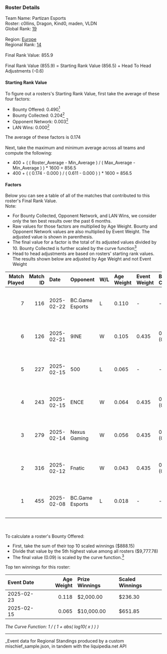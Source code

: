 ### Roster Details<br />
Team Name: Partizan Esports<br />
Roster: c0llins, Dragon, Kind0, maden, VLDN<br />
Global Rank: [19](../../standings_global_2025_08_04.md)<br />
<br />
Region: [Europe]( ../../standings_europe_2025_08_04.md)<br />
Regional Rank: [14]( ../../standings_europe_2025_08_04.md)<br />
<br />
Final Rank Value:  855.9<br />
<br />
Final Rank Value (855.9) = Starting Rank Value (856.5) + Head To Head Adjustments (-0.6)<br />

#### Starting Rank Value<br />
To figure out a rosters's Starting Rank Value, first take the average of these four factors:<br />
- Bounty Offered: 0.490[<sup>1</sup>](#table2)
- Bounty Collected: 0.204[<sup>2</sup>](#table1)
- Opponent Network: 0.003[<sup>2</sup>](#table1)
- LAN Wins: 0.000[<sup>2</sup>](#table1)

The average of these factors is 0.174<br />
<br />
Next, take the maximum and minimum average across all teams and compute the following:<br />
- 400 + ( ( Roster_Average - Min_Average ) / ( Max_Average - Min_Average ) ) * 1600 = 856.5
- 400 + ( ( 0.174 - 0.000 ) / ( 0.611 - 0.000 ) ) * 1600 = 856.5


#### Factors<br />
Below you can see a table of all of the matches that contributed to this roster's Final Rank Value.<br />
Note:<br />

- For Bounty Collected, Opponent Network, and LAN Wins, we consider only the ten best results over the past 6 months.
- Raw values for those factors are multiplied by Age Weight. Bounty and Opponent Network values are also multiplied by Event Weight. The adjusted value is shown in parenthesis.
- The final value for a factor is the total of its adjusted values divided by 10. Bounty Collected is further scaled by the curve function[<sup>3</sup>](#curveFunction)
- Head to head adjustments are based on rosters' starting rank values. The results shown below are adjusted by Age Weight and not Event Weight
<span id="table1"></span><br />


| Match Played | Match ID | Date       | Opponent        | W/L | Age Weight | Event Weight | Bounty Collected | Opponent Network | LAN Wins  | H2H Adj. | Roster                              |
| -: | -: | :- | :- | :- | :- | :- | :- | :- | :- | -: | :- |
|            7 |      116 | 2025-02-22 | BC.Game Esports | L   | 0.110      | -            | -                | -                | -         |    -1.39 | c0llins, Dragon, Kind0, maden, VLDN |
|            6 |      126 | 2025-02-21 | 9INE            | W   | 0.105      | 0.435        | 0.000 (0.000)    | 0.437 (0.020)    | 0 (0.000) |     0.42 | c0llins, Dragon, Kind0, maden, VLDN |
|            5 |      227 | 2025-02-15 | 500             | L   | 0.065      | -            | -                | -                | -         |    -0.81 | c0llins, Dragon, emi, Kind0, VLDN   |
|            4 |      243 | 2025-02-15 | ENCE            | W   | 0.064      | 0.435        | 0.033 (0.001)    | 0.155 (0.004)    | 0 (0.000) |     0.81 | c0llins, Dragon, emi, Kind0, VLDN   |
|            3 |      279 | 2025-02-14 | Nexus Gaming    | W   | 0.056      | 0.435        | 0.013 (0.000)    | 0.076 (0.002)    | 0 (0.000) |     0.39 | c0llins, Dragon, emi, Kind0, VLDN   |
|            2 |      316 | 2025-02-12 | Fnatic          | W   | 0.043      | 0.435        | 0.000 (0.000)    | 0.244 (0.005)    | 0 (0.000) |     0.20 | c0llins, Dragon, emi, Kind0, VLDN   |
|            1 |      455 | 2025-02-08 | BC.Game Esports | L   | 0.018      | -            | -                | -                | -         |    -0.23 | c0llins, Dragon, emi, Kind0, VLDN   |

<br />
<span id="table2"></span><br />
To calculate a roster's Bounty Offered:<br />

- First, take the sum of their top 10 scaled winnings ($888.15)
- Divide that value by the 5th highest value among all rosters ($9,777.78)
- The final value (0.09) is scaled by the curve function.[<sup>3</sup>](#curveFunction)

Top ten winnings for this roster:<br />

| Event Date | Age Weight | Prize Winnings | Scaled Winnings |
| :- | -: | :- | :- |
| 2025-02-23 |      0.118 | $2,000.00      | $236.30         |
| 2025-02-15 |      0.065 | $10,000.00     | $651.85         |


<span id="curveFunction"></span>_The Curve Function: 1 / ( 1 + abs( log10( x ) ) )_<br />

---
_Event data for Regional Standings produced by a custom mischief_sample.json, in tandem with the liquipedia.net API<br />
